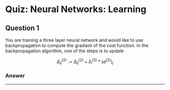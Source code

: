 # Quiz: Neural Networks: Learning

## Question 1
You are training a three layer neural network and would like to use backpropagation to compute the gradient of the cost function. In the backpropagation algorithm, one of the steps is to update

$$ \Delta^{(2)}_{ij} := \Delta^{(2)}_{ij} +  \delta^{(3)}_i * (a^{(2)})_j$$

### Answer

---
